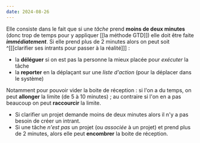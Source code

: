 ```yaml
---
date: 2024-08-26
---
```

Elle consiste dans le fait que si une *tâche* prend **moins de deux minutes** (donc trop de temps pour y appliquer [[la méthode GTD]]) elle doit être faite ***immédiatement***. Si elle prend plus de 2 minutes alors on peut soit ^[[[clarifier ses intrants pour passer à la réalité]]] :
- la **déléguer** si on est pas la personne la mieux placée pour *exécuter* la tâche
- la **reporter** en la déplaçant sur une *liste d'action* (pour la déplacer dans le système)

Notamment pour pouvoir vider la boite de réception : si l'on a du temps, on peut **allonger** la limite (de 5 à 10 minutes) ; au contraire si l'on en a pas beaucoup on peut **raccourcir** la limite.

- Si clarifier un projet demande moins de deux minutes alors il n'y a pas besoin de créer un intrant.
- Si une tâche *n'est pas* un projet (ou *associée* à un projet) et prend plus de 2 minutes, alors elle peut **encombrer** la boite de réception.